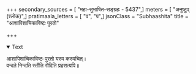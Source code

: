 +++
secondary_sources = [ "महा-सुभाषित-सङ्ग्रहः - 5437",]
meters = [ "अनुष्टुप् (श्लोक)",]
pratimaala_letters = [ "व", "प",]
jsonClass = "Subhaashita"
title = "आशापिशाचिकाविष्टः पुरतो"

+++

<details open><summary>Text</summary>

आशापिशाचिकाविष्टः पुरतो यस्य कस्यचित्।  
वन्दते निन्दति स्तौति रोदिति प्रहसत्यपि॥
</details>
